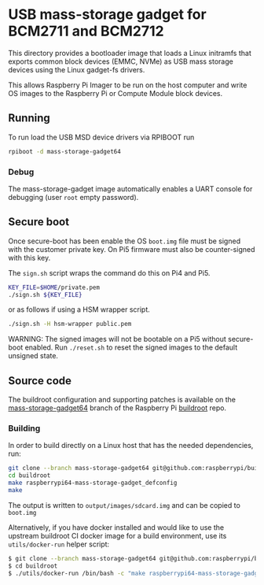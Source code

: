 # USB mass-storage gadget for BCM2711 and BCM2712

This directory provides a bootloader image that loads a Linux
initramfs that exports common block devices (EMMC, NVMe) as
USB mass storage devices using the Linux gadget-fs drivers.

This allows Raspberry Pi Imager to be run on the host computer
and write OS images to the Raspberry Pi or Compute Module block devices.

## Running
To run load the USB MSD device drivers via RPIBOOT run
```bash
rpiboot -d mass-storage-gadget64

```

### Debug
The mass-storage-gadget image automatically enables a UART console for debugging (user `root` empty password).

## Secure boot
Once secure-boot has been enable the OS `boot.img` file must be signed with the customer private key.
On Pi5 firmware must also be counter-signed with this key.

The `sign.sh` script wraps the command do this on Pi4 and Pi5.
```bash
KEY_FILE=$HOME/private.pem
./sign.sh ${KEY_FILE}
```
or as follows if using a HSM wrapper script.
```bash
./sign.sh -H hsm-wrapper public.pem
```

WARNING: The signed images will not be bootable on a Pi5 without secure-boot enabled. Run `./reset.sh` to reset the signed images to the default unsigned state.

## Source code
The buildroot configuration and supporting patches is available on
the [mass-storage-gadget64](https://github.com/raspberrypi/buildroot/tree/mass-storage-gadget64)
branch of the Raspberry Pi [buildroot](https://github.com/raspberrypi/buildroot) repo.

### Building

In order to build directly on a Linux host that has the needed dependencies, run:
```bash
git clone --branch mass-storage-gadget64 git@github.com:raspberrypi/buildroot.git
cd buildroot
make raspberrypi64-mass-storage-gadget_defconfig
make
```

The output is written to `output/images/sdcard.img` and can be copied to `boot.img`

Alternatively, if you have docker installed and would like to use the upstream buildroot CI docker image for a build environment, use its `utils/docker-run` helper script:
```bash
$ git clone --branch mass-storage-gadget64 git@github.com:raspberrypi/buildroot.git
$ cd buildroot
$ ./utils/docker-run /bin/bash -c "make raspberrypi64-mass-storage-gadget_defconfig && make"
```

